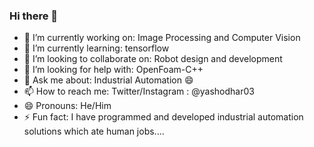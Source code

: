 ### Hi there 👋


- 🔭 I’m currently working on: Image Processing and Computer Vision
- 🌱 I’m currently learning: tensorflow
- 👯 I’m looking to collaborate on: Robot design and development
- 🤔 I’m looking for help with: OpenFoam-C++
- 💬 Ask me about: Industrial Automation 😄
- 📫 How to reach me: Twitter/Instagram : @yashodhar03
- 😄 Pronouns: He/Him
- ⚡ Fun fact: I have programmed and developed industrial automation solutions which ate human jobs....
